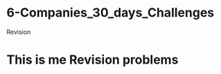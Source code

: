 # 6-Companies_30_days_Challenges
Revision
<h1 style={{color:"red"}}>This is me Revision problems</h1>
